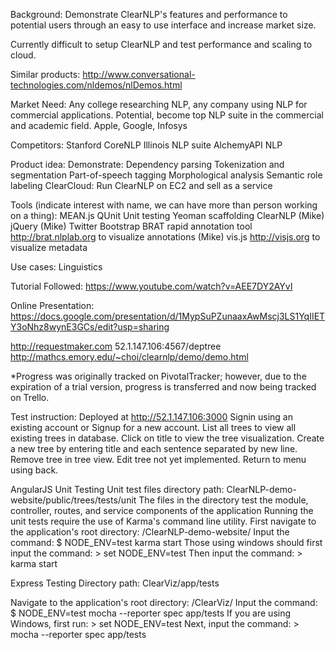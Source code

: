 Background: Demonstrate ClearNLP's features and performance to potential users through an easy to use interface and increase market size.

Currently difficult to setup ClearNLP and test performance and scaling to cloud.

Similar products:
http://www.conversational-technologies.com/nldemos/nlDemos.html

Market Need:
Any college researching NLP, any company using NLP for commercial applications.
Potential, become top NLP suite in the commercial and academic field.
Apple, Google, Infosys

Competitors:
Stanford CoreNLP
Illinois NLP suite
AlchemyAPI NLP

Product idea:
Demonstrate:
    Dependency parsing
    Tokenization and segmentation
    Part-of-speech tagging
    Morphological analysis
    Semantic role labeling
    ClearCloud: Run ClearNLP on EC2 and sell as a service

Tools (indicate interest with name, we can have more than person working on a thing):
MEAN.js
QUnit Unit testing
Yeoman scaffolding
ClearNLP (Mike)
jQuery (Mike)
Twitter Bootstrap
BRAT rapid annotation tool http://brat.nlplab.org to visualize annotations (Mike)
vis.js http://visjs.org to visualize metadata

Use cases:
Linguistics

Tutorial Followed:
https://www.youtube.com/watch?v=AEE7DY2AYvI

Online Presentation:
https://docs.google.com/presentation/d/1MypSuPZunaaxAwMscj3LS1YqIIETY3oNhz8wynE3GCs/edit?usp=sharing

http://requestmaker.com
52.1.147.106:4567/deptree
http://mathcs.emory.edu/~choi/clearnlp/demo/demo.html

*Progress was originally tracked on PivotalTracker; however, due to the expiration of a trial version, progress is transferred and now being tracked on Trello.

Test instruction:
Deployed at http://52.1.147.106:3000
Signin using an existing account or Signup for a new account.
List all trees to view all existing trees in database.
Click on title to view the tree visualization.
Create a new tree by entering title and each sentence separated by new line.
Remove tree in tree view.
Edit tree not yet implemented.
Return to menu using back.

AngularJS Unit Testing
Unit test files directory path: ClearNLP-demo-website/public/trees/tests/unit
The files in the directory test the module, controller, routes, and service components of the application
Running the unit tests require the use of Karma's command line utility.
First navigate to the application's root directory: /ClearNLP-demo-website/
Input the command:  $ NODE_ENV=test karma start
Those using windows should first input the command:  > set NODE_ENV=test
Then input the command: > karma start

Express Testing
Directory path: ClearViz/app/tests

Navigate to the application's root directory: /ClearViz/
Input the command: $ NODE_ENV=test mocha --reporter spec app/tests
If you are using Windows, first run: > set NODE_ENV=test 
Next, input the command: > mocha --reporter spec app/tests









